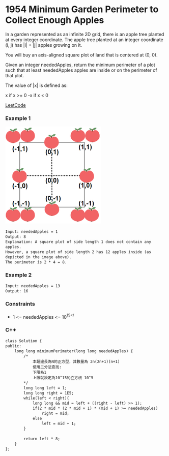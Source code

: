 # 1954 Minimum Garden Perimeter to Collect Enough Apples

In a garden represented as an infinite 2D grid, there is an apple tree planted at every integer coordinate. The apple tree planted at an integer coordinate (i, j) has |i| + |j| apples growing on it.

You will buy an axis-aligned square plot of land that is centered at (0, 0).

Given an integer neededApples, return the minimum perimeter of a plot such that at least neededApples apples are inside or on the perimeter of that plot.

The value of |x| is defined as:

x if x >= 0
-x if x < 0

[LeetCode](https://leetcode.cn/problems/minimum-garden-perimeter-to-collect-enough-apples/description/)

### Example 1

<img src="img/1954.png" width = "300"/>

```
Input: neededApples = 1
Output: 8
Explanation: A square plot of side length 1 does not contain any apples.
However, a square plot of side length 2 has 12 apples inside (as depicted in the image above).
The perimeter is 2 * 4 = 8.
```

### Example 2

```
Input: neededApples = 13
Output: 16
```

### Constraints

* 1 <= neededApples <= 10<sup>15</<sup>

### C++ 

```
class Solution {
public:
    long long minimumPerimeter(long long neededApples) {
        /*
            本題邊長為N的正方型，其數量為 2n(2n+1)(n+1)
            使用二分法查找:
            下限為1
            上限就設定為10^15的立方根 10^5
        */
        long long left = 1;
        long long right = 1E5;
        while(left < right){
            long long && mid = left + ((right - left) >> 1);
            if(2 * mid * (2 * mid + 1) * (mid + 1) >= neededApples)
                right = mid;
            else
                left = mid + 1;
        }

        return left * 8;        
    }
};
```
